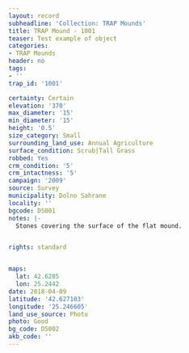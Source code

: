 ```yaml
---
layout: record
subheadline: 'Collection: TRAP Mounds'
title: TRAP Mound - 1001
teaser: Test example of object
categories:
- TRAP Mounds
header: no
tags:
- ''
trap_id: '1001'

certainty: Certain
elevation: '370'
max_diameter: '15'
min_diameter: '15'
height: '0.5'
size_category: Small
surrounding_land_use: Annual Agriculture
surface_condition: Scrub|Tall Grass
robbed: Yes
crm_condition: '5'
crm_intactness: '5'
campaign: '2009'
source: Survey
municipality: Dolno Sahrane
locality: ''
bgcode: DS001
notes: |-
  Stones covering the surface of the flat mound.


rights: standard


maps:
  lat: 42.6285
  lon: 25.2442
date: 2018-04-09
latitude: '42.627103'
longitude: '25.246605'
land_use_source: Photo
photo: Good
bg_code: DS002
akb_code: ''
---
```


